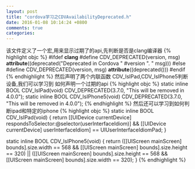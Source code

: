```yaml
---
layout: post
title: "cordova学习之CDVAvailabilityDeprecated.h"
date: 2016-01-08 10:14:24 +0800
comments: true
categories: 
---
```

该文件定义了一个宏,用来显示过期了的api,先判断是否是clang编译器
{% highlight objc %}
#ifdef __clang__
#define CDV_DEPRECATED(version, msg) __attribute__((deprecated("Deprecated in Cordova " #version ". " msg)))
#else
#define CDV_DEPRECATED(version, msg) __attribute__((deprecated()))
#endif
{% endhighlight %}
然后声明了两个内联函数 CDV_IsIPad,CDV_IsIPhone5判断设备,我们可以学习到 如何声明一个过期的api
{% highlight objc %}
static inline BOOL CDV_IsIPad(void) CDV_DEPRECATED(3.7.0, "This will be removed in 4.0.0");
static inline BOOL CDV_IsIPhone5(void) CDV_DEPRECATED(3.7.0, "This will be removed in 4.0.0");
{% endhighlight %}
然后还可以学习到如何判断ipad和特定的iphone
{% highlight objc %}
static inline BOOL CDV_IsIPad(void) {
    return [[UIDevice currentDevice] respondsToSelector:@selector(userInterfaceIdiom)] && [[UIDevice currentDevice] userInterfaceIdiom] == UIUserInterfaceIdiomPad;
}

static inline BOOL CDV_IsIPhone5(void) {
    return ([[UIScreen mainScreen] bounds].size.width == 568 && [[UIScreen mainScreen] bounds].size.height == 320) || ([[UIScreen mainScreen] bounds].size.height == 568 && [[UIScreen mainScreen] bounds].size.width == 320);
}
{% endhighlight %}
